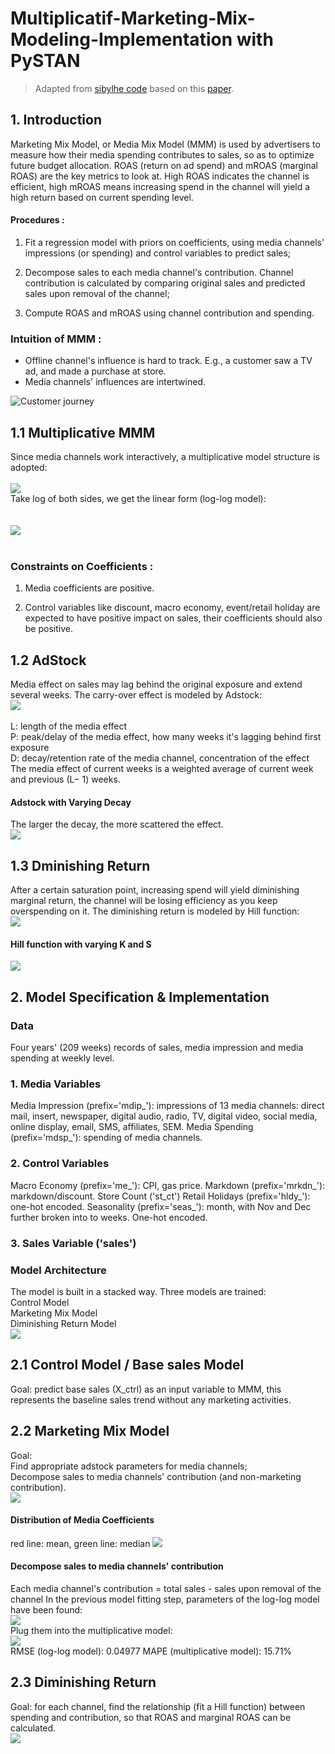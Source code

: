 # Multiplicatif-Marketing-Mix-Modeling-Implementation with PySTAN  
> Adapted from [sibylhe code](https://github.com/sibylhe/mmm_stan?tab=readme-ov-file) based on this [paper](https://static.googleusercontent.com/media/research.google.com/en//pubs/archive/46001.pdf).  

## 1. Introduction
Marketing Mix Model, or Media Mix Model (MMM) is used by advertisers to measure how their media spending contributes to sales, so as to optimize future budget allocation. ROAS (return on ad spend) and mROAS (marginal ROAS) are the key metrics to look at. High ROAS indicates the channel is efficient, high mROAS means increasing spend in the channel will yield a high return based on current spending level.
#### Procedures :  
1. Fit a regression model with priors on coefficients, using media channels' impressions (or spending) and control variables to predict sales;

2. Decompose sales to each media channel's contribution. Channel contribution is calculated by comparing original sales and predicted sales upon removal of the channel;

3. Compute ROAS and mROAS using channel contribution and spending.

### Intuition of MMM :
- Offline channel's influence is hard to track. E.g., a customer saw a TV ad, and made a purchase at store.
- Media channels' influences are intertwined.

![Customer journey](https://github.com/BOUGHANMIChaima/Multiplicatif-Marketing-Mix-Modeling-Implementation/blob/main/customer.png)

## 1.1 Multiplicative MMM
Since media channels work interactively, a multiplicative model structure is adopted: <br/> <br/> 
![](https://github.com/BOUGHANMIChaima/Multiplicatif-Marketing-Mix-Modeling-Implementation/blob/main/es_1.jpg) <br/> 
Take log of both sides, we get the linear form (log-log model): <br/>  <br/>  
![](https://github.com/BOUGHANMIChaima/Multiplicatif-Marketing-Mix-Modeling-Implementation/blob/main/eq2.jpg) <br/> <br/>
### Constraints on Coefficients : <br/>

1. Media coefficients are positive.  <br/>

2. Control variables like discount, macro economy, event/retail holiday are expected to have positive impact on sales, their coefficients should also be positive. <br/>

## 1.2 AdStock
Media effect on sales may lag behind the original exposure and extend several weeks. The carry-over effect is modeled by Adstock:  <br/>
![](https://github.com/BOUGHANMIChaima/Multiplicatif-Marketing-Mix-Modeling-Implementation/blob/main/eq3.jpg)  <br/> <br/>
L: length of the media effect <br/>
P: peak/delay of the media effect, how many weeks it's lagging behind first exposure <br/>
D: decay/retention rate of the media channel, concentration of the effect <br/>
The media effect of current weeks is a weighted average of current week and previous (L− 1) weeks. <br/>
#### Adstock with Varying Decay
The larger the decay, the more scattered the effect.  <br/>
![](https://github.com/BOUGHANMIChaima/Multiplicatif-Marketing-Mix-Modeling-Implementation/blob/main/graph_1.jpg) <br/>

## 1.3 Dminishing Return
After a certain saturation point, increasing spend will yield diminishing marginal return, the channel will be losing efficiency as you keep overspending on it. The diminishing return is modeled by Hill function: <br/>
![](https://github.com/BOUGHANMIChaima/Multiplicatif-Marketing-Mix-Modeling-Implementation/blob/main/eq5.jpg) <br/>
#### Hill function with varying K and S 
![](https://github.com/BOUGHANMIChaima/Multiplicatif-Marketing-Mix-Modeling-Implementation/blob/main/graph2.jpg) <br/>

## 2.  Model Specification & Implementation
### Data
Four years' (209 weeks) records of sales, media impression and media spending at weekly level.

### 1. Media Variables

Media Impression (prefix='mdip_'): impressions of 13 media channels: direct mail, insert, newspaper, digital audio, radio, TV, digital video, social media, online display, email, SMS, affiliates, SEM.
Media Spending (prefix='mdsp_'): spending of media channels.
### 2. Control Variables

Macro Economy (prefix='me_'): CPI, gas price.
Markdown (prefix='mrkdn_'): markdown/discount.
Store Count ('st_ct')
Retail Holidays (prefix='hldy_'): one-hot encoded.
Seasonality (prefix='seas_'): month, with Nov and Dec further broken into to weeks. One-hot encoded.
### 3. Sales Variable ('sales')
### Model Architecture
The model is built in a stacked way. Three models are trained: <br/>
Control Model <br/>
Marketing Mix Model <br/>
Diminishing Return Model <br/>
![](https://github.com/BOUGHANMIChaima/Multiplicatif-Marketing-Mix-Modeling-Implementation/blob/main/model_.jpg)
## 2.1 Control Model / Base sales Model
Goal: predict base sales (X_ctrl) as an input variable to MMM, this represents the baseline sales trend without any marketing activities.
## 2.2 Marketing Mix Model
Goal: <br/>
Find appropriate adstock parameters for media channels; <br/>
Decompose sales to media channels' contribution (and non-marketing contribution). <br/>
![](https://github.com/BOUGHANMIChaima/Multiplicatif-Marketing-Mix-Modeling-Implementation/blob/main/eq6.jpg)  <br/>
#### Distribution of Media Coefficients
red line: mean, green line: median
![](https://github.com/BOUGHANMIChaima/Multiplicatif-Marketing-Mix-Modeling-Implementation/blob/main/graph_3.jpg)  <br/>
#### Decompose sales to media channels' contribution
Each media channel's contribution = total sales - sales upon removal of the channel
In the previous model fitting step, parameters of the log-log model have been found: <br/>
![](https://github.com/BOUGHANMIChaima/Multiplicatif-Marketing-Mix-Modeling-Implementation/blob/main/eq_7.jpg)  <br/>
Plug them into the multiplicative model: <br/>
![](https://github.com/BOUGHANMIChaima/Multiplicatif-Marketing-Mix-Modeling-Implementation/blob/main/eq8.jpg)  <br/>
RMSE (log-log model): 0.04977
MAPE (multiplicative model): 15.71%
## 2.3 Diminishing Return
Goal: for each channel, find the relationship (fit a Hill function) between spending and contribution, so that ROAS and marginal ROAS can be calculated.  <br/>
![](https://github.com/BOUGHANMIChaima/Multiplicatif-Marketing-Mix-Modeling-Implementation/blob/main/eq9.jpg)  <br/>
